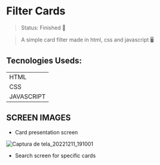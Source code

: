 <h1>Filter Cards</h1>

> Status: Finished 🏅

> A simple card filter made in html, css and javascript 🖥️

## Tecnologies Useds:
<table>
<tr>
  <td>HTML</td>
</tr>
<tr>
  <td>CSS</td>
</tr>
<tr>
  <td>JAVASCRIPT</td>
</tr>
</table>

## SCREEN IMAGES

* Card presentation screen</br>

![Captura de tela_20221211_191001](https://user-images.githubusercontent.com/3092411/206933234-ba60de87-117b-4522-8cda-fc2cfea3c983.png)

* Search screen for specific cards

